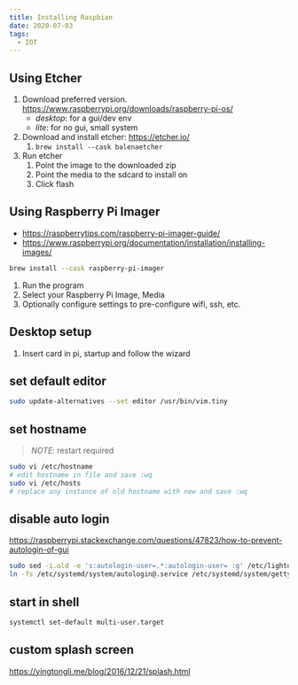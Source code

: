 ```yaml
---
title: Installing Raspbian
date: 2020-07-03
tags:
  - IOT
---
```


## Using Etcher

1. Download preferred version. <https://www.raspberrypi.org/downloads/raspberry-pi-os/>
   - _desktop_: for a gui/dev env
   - _lite_: for no gui, small system
1. Download and install etcher: <https://etcher.io/>
   1. `brew install --cask balenaetcher`
1. Run etcher
   1. Point the image to the downloaded zip
   1. Point the media to the sdcard to install on
   1. Click flash

## Using Raspberry Pi Imager

- <https://raspberrytips.com/raspberry-pi-imager-guide/>
- <https://www.raspberrypi.org/documentation/installation/installing-images/>

```bash
brew install --cask raspberry-pi-imager
```

1. Run the program
1. Select your Raspberry Pi Image, Media
1. Optionally configure settings to pre-configure wifi, ssh, etc.

## Desktop setup

1. Insert card in pi, startup and follow the wizard

## set default editor

```bash
sudo update-alternatives --set editor /usr/bin/vim.tiny
```

## set hostname

> _NOTE_: restart required

```bash
sudo vi /etc/hostname
# edit hostname in file and save :wq
sudo vi /etc/hosts
# replace any instance of old hostname with new and save :wq
```

## disable auto login

<https://raspberrypi.stackexchange.com/questions/47823/how-to-prevent-autologin-of-gui>

```bash
sudo sed -i.old -e 's:autologin-user=.*:autologin-user= :g' /etc/lightdm/lightdm.conf
ln -fs /etc/systemd/system/autologin@.service /etc/systemd/system/getty.target.wants/getty@tty1.service
```

## start in shell

```bash
systemctl set-default multi-user.target
```

## custom splash screen

<https://yingtongli.me/blog/2016/12/21/splash.html>
